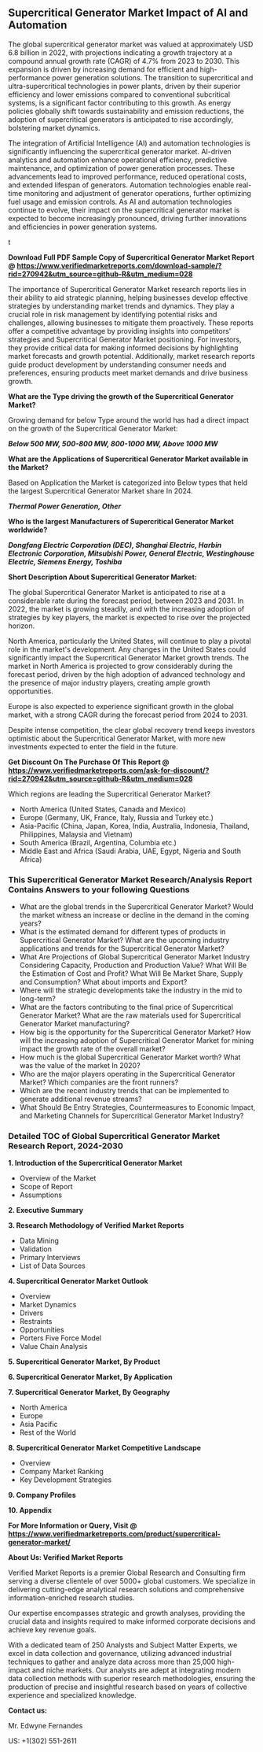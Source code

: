 <h2>Supercritical Generator Market Impact of AI and Automation</h2><p>The global supercritical generator market was valued at approximately USD 6.8 billion in 2022, with projections indicating a growth trajectory at a compound annual growth rate (CAGR) of 4.7% from 2023 to 2030. This expansion is driven by increasing demand for efficient and high-performance power generation solutions. The transition to supercritical and ultra-supercritical technologies in power plants, driven by their superior efficiency and lower emissions compared to conventional subcritical systems, is a significant factor contributing to this growth. As energy policies globally shift towards sustainability and emission reductions, the adoption of supercritical generators is anticipated to rise accordingly, bolstering market dynamics.</p><p>The integration of Artificial Intelligence (AI) and automation technologies is significantly influencing the supercritical generator market. AI-driven analytics and automation enhance operational efficiency, predictive maintenance, and optimization of power generation processes. These advancements lead to improved performance, reduced operational costs, and extended lifespan of generators. Automation technologies enable real-time monitoring and adjustment of generator operations, further optimizing fuel usage and emission controls. As AI and automation technologies continue to evolve, their impact on the supercritical generator market is expected to become increasingly pronounced, driving further innovations and efficiencies in power generation systems.</p>t</p><p id="" class=""><strong>Download Full PDF Sample Copy of Supercritical Generator Market Report @ <a href="https://www.verifiedmarketreports.com/download-sample/?rid=270942&utm_source=github-R&utm_medium=028" target="_blank">https://www.verifiedmarketreports.com/download-sample/?rid=270942&utm_source=github-R&utm_medium=028</a></strong></p><p>The importance of&nbsp;Supercritical Generator Market research reports lies in their ability to aid strategic planning, helping businesses develop effective strategies by understanding market trends and dynamics. They play a crucial role in risk management by identifying potential risks and challenges, allowing businesses to mitigate them proactively. These reports offer a competitive advantage by providing insights into competitors' strategies and Supercritical Generator Market positioning. For investors, they provide critical data for making informed decisions by highlighting market forecasts and growth potential. Additionally, market research reports guide product development by understanding consumer needs and preferences, ensuring products meet market demands and drive business growth.</p><p><strong>What are the&nbsp;Type driving the growth of the Supercritical Generator Market?</strong></p><p id="" class="">Growing demand for below Type around the world has had a direct impact on the growth of the Supercritical Generator Market:</p><em><strong>Below 500 MW, 500-800 MW, 800-1000 MW, Above 1000 MW</strong></em></p><strong>What are the&nbsp;Applications&nbsp;of Supercritical Generator Market available in the Market?</strong></p><p id="" class="">Based on Application the Market is categorized into Below types that held the largest Supercritical Generator Market share In 2024.</p><em><strong>Thermal Power Generation, Other</strong></em></p><strong>Who is the largest Manufacturers of Supercritical Generator Market worldwide?</strong></p><p><em><strong>Dongfang Electric Corporation (DEC), Shanghai Electric, Harbin Electronic Corporation, Mitsubishi Power, General Electric, Westinghouse Electric, Siemens Energy, Toshiba</strong></em></p><p id="" class=""><strong>Short Description About Supercritical Generator Market:</strong></p><p>The global Supercritical Generator Market is anticipated to rise at a considerable rate during the forecast period, between 2023 and 2031. In 2022, the market is growing steadily, and with the increasing adoption of strategies by key players, the market is expected to rise over the projected horizon.</p><p>North America, particularly the United States, will continue to play a pivotal role in the market's development. Any changes in the United States could significantly impact the Supercritical Generator Market growth trends. The market in North America is projected to grow considerably during the forecast period, driven by the high adoption of advanced technology and the presence of major industry players, creating ample growth opportunities.</p><p>Europe is also expected to experience significant growth in the global market, with a strong CAGR during the forecast period from 2024 to 2031.</p><p>Despite intense competition, the clear global recovery trend keeps investors optimistic about the Supercritical Generator Market, with more new investments expected to enter the field in the future.</p><p id="" class=""><strong>Get Discount On The Purchase Of This Report @ <a href="https://www.verifiedmarketreports.com/ask-for-discount/?rid=270942&utm_source=github-R&utm_medium=028" target="_blank">https://www.verifiedmarketreports.com/ask-for-discount/?rid=270942&utm_source=github-R&utm_medium=028</a></strong></p>Which regions are leading the Supercritical Generator Market?</p><ul><li>North America (United States, Canada and Mexico)</li><li>Europe (Germany, UK, France, Italy, Russia and Turkey etc.)</li><li>Asia-Pacific (China, Japan, Korea, India, Australia, Indonesia, Thailand, Philippines, Malaysia and Vietnam)</li><li>South America (Brazil, Argentina, Columbia etc.)</li><li>Middle East and Africa (Saudi Arabia, UAE, Egypt, Nigeria and South Africa)</li></ul><h3 id="" class="">This Supercritical Generator Market Research/Analysis Report Contains Answers to your following Questions</h3><ul><li>What are the global trends in the Supercritical Generator Market? Would the market witness an increase or decline in the demand in the coming years?</li><li>What is the estimated demand for different types of products in Supercritical Generator Market? What are the upcoming industry applications and trends for the Supercritical Generator Market?</li><li>What Are Projections of Global Supercritical Generator Market Industry Considering Capacity, Production and Production Value? What Will Be the Estimation of Cost and Profit? What Will Be Market Share, Supply and Consumption? What about imports and Export?</li><li>Where will the strategic developments take the industry in the mid to long-term?</li><li>What are the factors contributing to the final price of Supercritical Generator Market? What are the raw materials used for Supercritical Generator Market manufacturing?</li><li>How big is the opportunity for the Supercritical Generator Market? How will the increasing adoption of Supercritical Generator Market for mining impact the growth rate of the overall market?</li><li>How much is the global Supercritical Generator Market worth? What was the value of the market In 2020?</li><li>Who are the major players operating in the Supercritical Generator Market? Which companies are the front runners?</li><li>Which are the recent industry trends that can be implemented to generate additional revenue streams?</li><li>What Should Be Entry Strategies, Countermeasures to Economic Impact, and Marketing Channels for Supercritical Generator Market Industry?</li></ul><h3 id="" class="">Detailed TOC of Global Supercritical Generator Market Research Report, 2024-2030</h3><p id="" class=""><strong>1. Introduction of the Supercritical Generator Market</strong></p><ul><li>Overview of the Market</li><li>Scope of Report</li><li>Assumptions</li></ul><p id="" class=""><strong>2. Executive Summary</strong></p><p id="" class=""><strong>3. Research Methodology of Verified Market Reports</strong></p><ul><li>Data Mining</li><li>Validation</li><li>Primary Interviews</li><li>List of Data Sources</li></ul><p id="" class=""><strong>4. Supercritical Generator Market Outlook</strong></p><ul><li>Overview</li><li>Market Dynamics</li><li>Drivers</li><li>Restraints</li><li>Opportunities</li><li>Porters Five Force Model</li><li>Value Chain Analysis</li></ul><p id="" class=""><strong>5. Supercritical Generator Market, By Product</strong></p><p id="" class=""><strong>6. Supercritical Generator Market, By Application</strong></p><p id="" class=""><strong>7. Supercritical Generator Market, By Geography</strong></p><ul><li>North America</li><li>Europe</li><li>Asia Pacific</li><li>Rest of the World</li></ul><p id="" class=""><strong>8. Supercritical Generator Market Competitive Landscape</strong></p><ul><li>Overview</li><li>Company Market Ranking</li><li>Key Development Strategies</li></ul><p id="" class=""><strong>9. Company Profiles</strong></p><p id="" class=""><strong>10. Appendix</strong></p><p id="" class=""><strong>For More Information or Query, Visit @ <a href="https://www.verifiedmarketreports.com/product/supercritical-generator-market/" target="_blank">https://www.verifiedmarketreports.com/product/supercritical-generator-market/</a></strong></p><p id="" class=""><strong>About Us: Verified Market Reports</strong></p><p id="" class="">Verified Market Reports is a premier Global Research and Consulting firm serving a diverse clientele of over 5000+ global customers. We specialize in delivering cutting-edge analytical research solutions and comprehensive information-enriched research studies.</p><p id="" class="">Our expertise encompasses strategic and growth analyses, providing the crucial data and insights required to make informed corporate decisions and achieve key revenue goals.</p><p id="" class="">With a dedicated team of 250 Analysts and Subject Matter Experts, we excel in data collection and governance, utilizing advanced industrial techniques to gather and analyze data across more than 25,000 high-impact and niche markets. Our analysts are adept at integrating modern data collection methods with superior research methodologies, ensuring the production of precise and insightful research based on years of collective experience and specialized knowledge.</p><p id="" class=""><strong>Contact us:</strong></p><p id="" class="">Mr. Edwyne Fernandes</p><p id="" class="">US: +1(302) 551-2611</p>